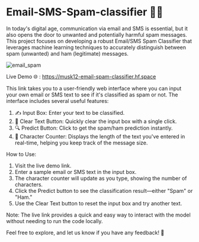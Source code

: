 # Email-SMS-Spam-classifier 📧📱
In today's digital age, communication via email and SMS is essential, but it also opens the door to unwanted and potentially harmful spam messages. This project focuses on developing a robust Email/SMS Spam Classifier that leverages machine learning techniques to accurately distinguish between spam (unwanted) and ham (legitimate) messages.

![email_spam](https://github.com/user-attachments/assets/240ba8fa-5f12-47f5-acea-8872fa916e98)

Live Demo 🌐 : https://musk12-email-spam-classifier.hf.space

This link takes you to a user-friendly web interface where you can input your own email or SMS text to see if it's classified as spam or not. The interface includes several useful features:

1. ✍️ Input Box: Enter your text to be classified.
2. 🧹 Clear Text Button: Quickly clear the input box with a single click.
3. 🔍 Predict Button: Click to get the spam/ham prediction instantly.
4. 📝 Character Counter: Displays the length of the text you've entered in real-time, helping you keep track of the message size.

How to Use:

1. Visit the live demo link.
2. Enter a sample email or SMS text in the input box.
3. The character counter will update as you type, showing the number of characters.
4. Click the Predict button to see the classification result—either "Spam" or "Ham."
5. Use the Clear Text button to reset the input box and try another text.
   
Note: The live link provides a quick and easy way to interact with the model without needing to run the code locally.

Feel free to explore, and let us know if you have any feedback! 🎉
